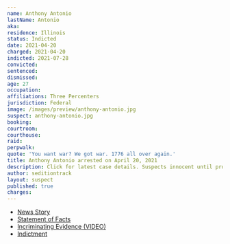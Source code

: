 ```yaml
---
name: Anthony Antonio
lastName: Antonio
aka:
residence: Illinois
status: Indicted
date: 2021-04-20
charged: 2021-04-20
indicted: 2021-07-28
convicted:
sentenced:
dismissed:
age: 27
occupation:
affiliations: Three Percenters
jurisdiction: Federal
image: /images/preview/anthony-antonio.jpg
suspect: anthony-antonio.jpg
booking:
courtroom:
courthouse:
raid:
perpwalk:
quote: 'You want war? We got war. 1776 all over again.'
title: Anthony Antonio arrested on April 20, 2021
description: Click for latest case details. Suspects innocent until proven guilty.
author: seditiontrack
layout: suspect
published: true
charges:
---
```


- [News Story](https://baytobaynews.com/stories/former-kent-county-resident-charged-in-us-capitol-riot,46025)
- [Statement of Facts](https://assets.documentcloud.org/documents/20685691/anthony-antonio.pdf)
- [Incriminating Evidence (VIDEO)](https://www.youtube.com/watch?v=hAkAAoI6_i8&t=160s)
- [Indictment](https://storage.courtlistener.com/recap/gov.uscourts.dcd.233972/gov.uscourts.dcd.233972.11.0.pdf)
